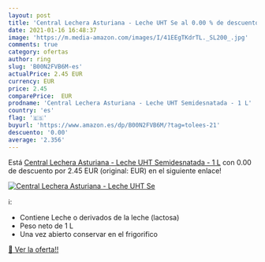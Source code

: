 ```yaml
---
layout: post
title: 'Central Lechera Asturiana - Leche UHT Se al 0.00 % de descuento'
date: 2021-01-16 16:48:37
image: 'https://m.media-amazon.com/images/I/41EEgTKdrTL._SL200_.jpg'
comments: true
category: ofertas
author: ring
slug: 'B00N2FVB6M-es'
actualPrice: 2.45 EUR
currency: EUR
price: 2.45
comparePrice:  EUR
prodname: 'Central Lechera Asturiana - Leche UHT Semidesnatada - 1 L'
country: 'es'
flag: '🇪🇸'
buyurl: 'https://www.amazon.es/dp/B00N2FVB6M/?tag=tolees-21'
descuento: '0.00'
average: '2.356'
---
```


Está [Central Lechera Asturiana - Leche UHT Semidesnatada - 1 L](https://www.amazon.es/dp/B00N2FVB6M/?tag=tolees-21) con 0.00 de descuento por 2.45 EUR (original:  EUR) en el siguiente enlace!

[![Central Lechera Asturiana - Leche UHT Se](https://m.media-amazon.com/images/I/41EEgTKdrTL._SL200_.jpg)](https://www.amazon.es/dp/B00N2FVB6M/?tag=tolees-21)

ℹ️:

- Contiene Leche o derivados de la leche (lactosa)
- Peso neto de 1 L
- Una vez abierto conservar en el frigorifico

[🛒 Ver la oferta!!](https://www.amazon.es/dp/B00N2FVB6M/?tag=tolees-21)
